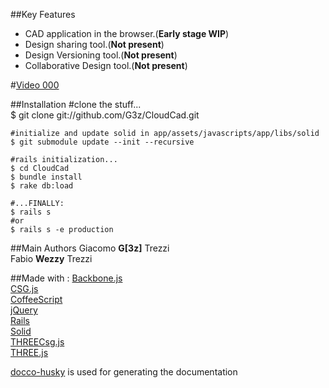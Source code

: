 ##Key Features
- CAD application in the browser.(**Early stage WIP**)  
- Design sharing tool.(**Not present**)  
- Design Versioning tool.(**Not present**)  
- Collaborative Design tool.(**Not present**)  

#[Video 000](http://www.youtube.com/watch?v=1vnIxy5GMro)

##Installation
	#clone the stuff...  
    $ git clone git://github.com/G3z/CloudCad.git  
    
    #initialize and update solid in app/assets/javascripts/app/libs/solid  
    $ git submodule update --init --recursive 
    
    #rails initialization...  
    $ cd CloudCad  
    $ bundle install  
    $ rake db:load
	
    #...FINALLY:
    $ rails s
    #or
    $ rails s -e production
    

##Main Authors
Giacomo **G[3z]** Trezzi  
Fabio **Wezzy** Trezzi

##Made with :
[Backbone.js](http://backbonejs.org/)  
[CSG.js](https://github.com/evanw/csg.js)  
[CoffeeScript](http://jashkenas.github.com/coffee-script/)  
[jQuery](http://www.jquery.com)  
[Rails](http://rubyonrails.org/ )  
[Solid](https://github.com/wezzy/solid)  
[THREECsg.js](http://chandler.prallfamily.com/2011/12/constructive-solid-geometry-with-three-js/)  
[THREE.js](https://github.com/mrdoob/three.js/)  

[docco-husky](https://github.com/mbrevoort/docco-husky) is used for generating the documentation
